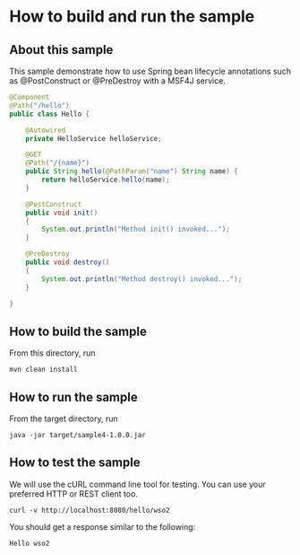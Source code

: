 # How to build and run the sample

## About this sample

This sample demonstrate how to use Spring bean lifecycle annotations such as  @PostConstruct or
@PreDestroy with a MSF4J service.

```java
@Component
@Path("/hello")
public class Hello {

    @Autowired
    private HelloService helloService;

    @GET
    @Path("/{name}")
    public String hello(@PathParam("name") String name) {
        return helloService.hello(name);
    }

    @PostConstruct
    public void init()
    {
        System.out.println("Method init() invoked...");
    }

    @PreDestroy
    public void destroy()
    {
        System.out.println("Method destroy() invoked...");
    }

}
```

## How to build the sample

From this directory, run

```
mvn clean install
```

## How to run the sample

From the target directory, run
```
java -jar target/sample4-1.0.0.jar
```

## How to test the sample

We will use the cURL command line tool for testing. You can use your preferred HTTP or REST client too.

```
curl -v http://localhost:8080/hello/wso2
```

You should get a response similar to the following:

```
Hello wso2
```